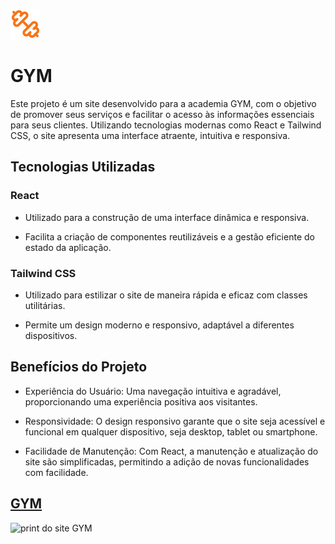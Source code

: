 
![Logo](/public/dumbbell.svg)


# GYM

Este projeto é um site desenvolvido para a academia GYM, com o objetivo de promover seus serviços e facilitar o acesso às informações essenciais para seus clientes. Utilizando tecnologias modernas como React e Tailwind CSS, o site apresenta uma interface atraente, intuitiva e responsiva.

## Tecnologias Utilizadas
### React
* Utilizado para a construção de uma interface dinâmica e responsiva.

* Facilita a criação de componentes reutilizáveis e a gestão eficiente do estado da aplicação.

### Tailwind CSS

* Utilizado para estilizar o site de maneira rápida e eficaz com classes utilitárias.

* Permite um design moderno e responsivo, adaptável a diferentes dispositivos.

## Benefícios do Projeto
* Experiência do Usuário: Uma navegação intuitiva e agradável, proporcionando uma experiência positiva aos visitantes.

* Responsividade: O design responsivo garante que o site seja acessível e funcional em qualquer dispositivo, seja desktop, tablet ou smartphone.

* Facilidade de Manutenção: Com React, a manutenção e atualização do site são simplificadas, permitindo a adição de novas funcionalidades com facilidade.

## [GYM][def]

[def]: [GYM](https://spider-man-rho-two.vercel.app/)

![print do site GYM](public/GYM-print.png)